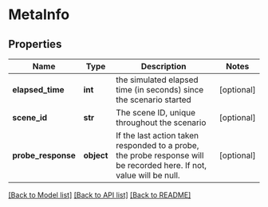 # MetaInfo

## Properties
Name | Type | Description | Notes
------------ | ------------- | ------------- | -------------
**elapsed_time** | **int** | the simulated elapsed time (in seconds) since the scenario started | [optional] 
**scene_id** | **str** | The scene ID, unique throughout the scenario | [optional] 
**probe_response** | **object** | If the last action taken responded to a probe, the probe response will be recorded here. If not, value will be null. | [optional] 

[[Back to Model list]](../README.md#documentation-for-models) [[Back to API list]](../README.md#documentation-for-api-endpoints) [[Back to README]](../README.md)

